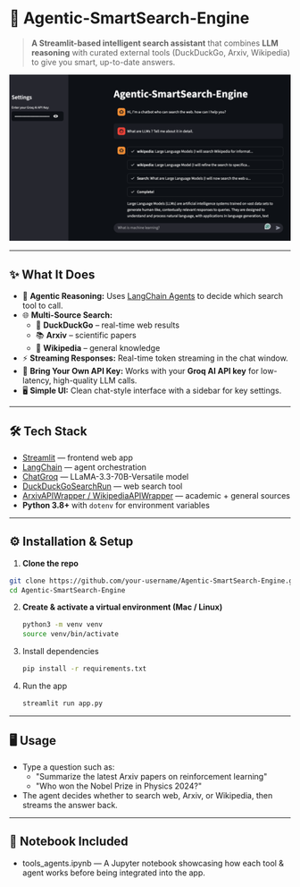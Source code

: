 # 🚀 Agentic-SmartSearch-Engine

> **A Streamlit-based intelligent search assistant** that combines **LLM reasoning** with curated external tools (DuckDuckGo, Arxiv, Wikipedia) to give you smart, up-to-date answers.

![Demo](images/demo1.png)

---

## ✨ What It Does

- 🧠 **Agentic Reasoning:** Uses [LangChain Agents](https://docs.langchain.com/) to decide which search tool to call.
- 🌐 **Multi-Source Search:**  
  - 🔎 **DuckDuckGo** – real-time web results  
  - 📚 **Arxiv** – scientific papers  
  - 📖 **Wikipedia** – general knowledge
- ⚡ **Streaming Responses:** Real-time token streaming in the chat window.
- 🔑 **Bring Your Own API Key:** Works with your **Groq AI API key** for low-latency, high-quality LLM calls.
- 🖥️ **Simple UI:** Clean chat-style interface with a sidebar for key settings.

---

## 🛠️ Tech Stack

- [Streamlit](https://streamlit.io/) — frontend web app
- [LangChain](https://www.langchain.com/) — agent orchestration
- [ChatGroq](https://groq.com/) — LLaMA-3.3-70B-Versatile model
- [DuckDuckGoSearchRun](https://python.langchain.com/docs/modules/tools/) — web search tool
- [ArxivAPIWrapper / WikipediaAPIWrapper](https://python.langchain.com/docs/modules/tools/) — academic + general sources
- **Python 3.8+** with `dotenv` for environment variables

---

## ⚙️ Installation & Setup

1. **Clone the repo**
```bash
git clone https://github.com/your-username/Agentic-SmartSearch-Engine.git
cd Agentic-SmartSearch-Engine
```

2. **Create & activate a virtual environment (Mac / Linux)**
   ```bash
   python3 -m venv venv
   source venv/bin/activate
   ```

3. Install dependencies
   ```bash
   pip install -r requirements.txt
   ```
4. Run the app
   ```bash
   streamlit run app.py
   ```

---

## 🖥️ Usage

- Type a question such as:
  - "Summarize the latest Arxiv papers on reinforcement learning"
  - "Who won the Nobel Prize in Physics 2024?"
- The agent decides whether to search web, Arxiv, or Wikipedia, then streams the answer back.

---

## 📓 Notebook Included

- tools_agents.ipynb — A Jupyter notebook showcasing how each tool & agent works before being integrated into the app.
